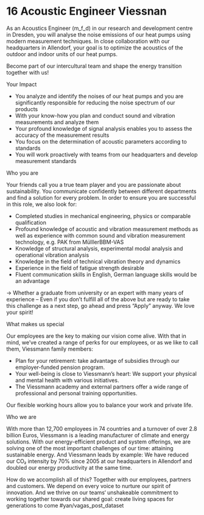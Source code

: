 # 16 Acoustic Engineer Viessnan
As an Acoustics Engineer (m_f_d) in our research and development centre in Dresden, you will analyse the noise emissions of our heat pumps using modern measurement techniques. In close collaboration with our headquarters in Allendorf, your goal is to optimize the acoustics of the outdoor and indoor units of our heat pumps.

Become part of our intercultural team and shape the energy transition together with us!

Your Impact
* You analyze and identify the noises of our heat pumps and you are significantly responsible for reducing the noise spectrum of our products
* With your know-how you plan and conduct sound and vibration measurements and analyze them
* Your profound knowledge of signal analysis enables you to assess the accuracy of the measurement results
* You focus on the determination of acoustic parameters according to standards
* You will work proactively with teams from our headquarters and develop measurement standards

Who you are

Your friends call you a true team player and you are passionate about sustainability. You communicate confidently between different departments and find a solution for every problem. In order to ensure you are successful in this role, we also look for:
* Completed studies in mechanical engineering, physics or comparable qualification
* Profound knowledge of acoustic and vibration measurement methods as well as experience with common sound and vibration measurement technology, e.g. PAK from MülllerBBM-VAS
* Knowledge of structural analysis, experimental modal analysis and operational vibration analysis
* Knowledge in the field of technical vibration theory and dynamics
* Experience in the field of fatigue strength desirable
* Fluent communication skills in English, German language skills would be an advantage

→ Whether a graduate from university or an expert with many years of experience – Even if you don’t fulfill all of the above but are ready to take this challenge as a next step, go ahead and press “Apply” anyway. We love your spirit!

What makes us special

Our employees are the key to making our vision come alive. With that in mind, we’ve created a range of perks for our employees, or as we like to call them, Viessmann family members:
* Plan for your retirement: take advantage of subsidies through our employer-funded pension program.
* Your well-being is close to Viessmann’s heart: We support your physical and mental health with various initiatives.
* The Viessmann academy and external partners offer a wide range of professional and personal training opportunities.

Our flexible working hours allow you to balance your work and private life.

Who we are

With more than 12,700 employees in 74 countries and a turnover of over 2.8 billion Euros, Viessmann is a leading manufacturer of climate and energy solutions. With our energy-efficient product and system offerings, we are solving one of the most important challenges of our time: attaining sustainable energy. And Viessmann leads by example: We have reduced our CO₂ intensity by 70% since 2005 at our headquarters in Allendorf and doubled our energy productivity at the same time.

How do we accomplish all of this? Together with our employees, partners and customers. We depend on every voice to nurture our spirit of innovation. And we thrive on our teams‘ unshakeable commitment to working together towards our shared goal: create living spaces for generations to come
#yan/vagas_post_dataset